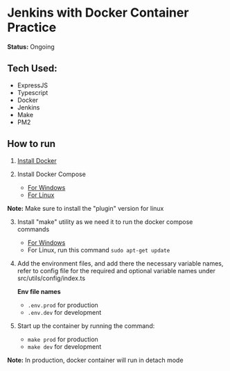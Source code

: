 # Jenkins with Docker Container Practice

**Status:** Ongoing

## Tech Used:

- ExpressJS
- Typescript
- Docker
- Jenkins
- Make
- PM2

## How to run

1. <a href="https://docs.docker.com/engine/install">Install Docker</a>

2. Install Docker Compose

   - <a href="https://docs.docker.com/compose/install">For Windows</a>
   - <a href="https://docs.docker.com/compose/install/linux">For Linux</a>

**Note:** Make sure to install the "plugin" version for linux

3. Install "make" utility as we need it to run the docker compose commands

   - <a href="https://gnuwin32.sourceforge.net/packages/make.htm">For Windows</a>
   - For Linux, run this command `sudo apt-get update`

4. Add the environment files, and add there the necessary variable names, refer to config file for the required and optional variable names under src/utils/config/index.ts

   **Env file names**

   - `.env.prod` for production
   - `.env.dev` for development

5. Start up the container by running the command:
   - `make prod` for production
   - `make dev` for development

**Note:** In production, docker container will run in detach mode
